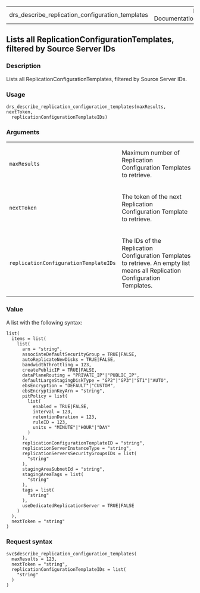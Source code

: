 <table style="width: 100%;">
<tbody>
<tr class="odd">
<td>drs_describe_replication_configuration_templates</td>
<td style="text-align: right;">R Documentation</td>
</tr>
</tbody>
</table>

## Lists all ReplicationConfigurationTemplates, filtered by Source Server IDs

### Description

Lists all ReplicationConfigurationTemplates, filtered by Source Server
IDs.

### Usage

    drs_describe_replication_configuration_templates(maxResults, nextToken,
      replicationConfigurationTemplateIDs)

### Arguments

<table>
<colgroup>
<col style="width: 35%" />
<col style="width: 65%" />
</colgroup>
<tbody>
<tr class="odd">
<td><code
id="drs_describe_replication_configuration_templates_:_maxResults">maxResults</code></td>
<td><p>Maximum number of Replication Configuration Templates to
retrieve.</p></td>
</tr>
<tr class="even">
<td><code
id="drs_describe_replication_configuration_templates_:_nextToken">nextToken</code></td>
<td><p>The token of the next Replication Configuration Template to
retrieve.</p></td>
</tr>
<tr class="odd">
<td><code
id="drs_describe_replication_configuration_templates_:_replicationConfigurationTemplateIDs">replicationConfigurationTemplateIDs</code></td>
<td><p>The IDs of the Replication Configuration Templates to retrieve.
An empty list means all Replication Configuration Templates.</p></td>
</tr>
</tbody>
</table>

### Value

A list with the following syntax:

    list(
      items = list(
        list(
          arn = "string",
          associateDefaultSecurityGroup = TRUE|FALSE,
          autoReplicateNewDisks = TRUE|FALSE,
          bandwidthThrottling = 123,
          createPublicIP = TRUE|FALSE,
          dataPlaneRouting = "PRIVATE_IP"|"PUBLIC_IP",
          defaultLargeStagingDiskType = "GP2"|"GP3"|"ST1"|"AUTO",
          ebsEncryption = "DEFAULT"|"CUSTOM",
          ebsEncryptionKeyArn = "string",
          pitPolicy = list(
            list(
              enabled = TRUE|FALSE,
              interval = 123,
              retentionDuration = 123,
              ruleID = 123,
              units = "MINUTE"|"HOUR"|"DAY"
            )
          ),
          replicationConfigurationTemplateID = "string",
          replicationServerInstanceType = "string",
          replicationServersSecurityGroupsIDs = list(
            "string"
          ),
          stagingAreaSubnetId = "string",
          stagingAreaTags = list(
            "string"
          ),
          tags = list(
            "string"
          ),
          useDedicatedReplicationServer = TRUE|FALSE
        )
      ),
      nextToken = "string"
    )

### Request syntax

    svc$describe_replication_configuration_templates(
      maxResults = 123,
      nextToken = "string",
      replicationConfigurationTemplateIDs = list(
        "string"
      )
    )
